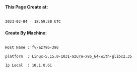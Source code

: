 
   
#### This Page Create at:

```bash

2023-02-04 - 18:59:50 UTC

```

#### Create By Machine:

```bash

Host Name : fv-az796-396

platform  : Linux-5.15.0-1031-azure-x86_64-with-glibc2.35

Ip Local  : 10.1.0.61

```

